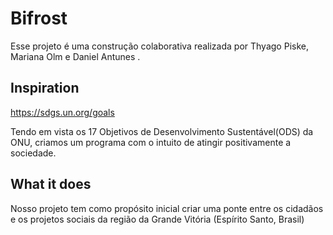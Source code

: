 # Bifrost

Esse projeto é uma construção colaborativa realizada por Thyago Piske, Mariana Olm e Daniel Antunes .

## Inspiration

https://sdgs.un.org/goals

Tendo em vista os 17 Objetivos de Desenvolvimento Sustentável(ODS) da ONU, criamos um programa com o intuito de atingir positivamente a sociedade.

## What it does

Nosso projeto tem como propósito inicial criar uma ponte entre os cidadãos e os projetos sociais da região da Grande Vitória (Espírito Santo, Brasil)